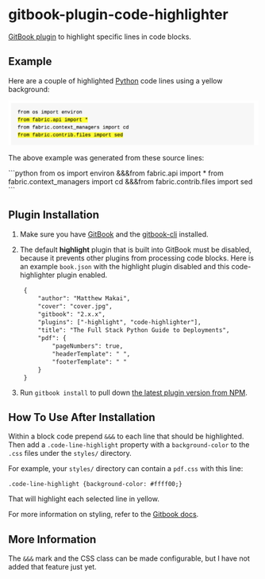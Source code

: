 # gitbook-plugin-code-highlighter
[GitBook plugin](https://plugins.gitbook.com/) to highlight specific 
lines in code blocks.


## Example
Here are a couple of highlighted [Python](https://www.fullstackpython.com/) 
code lines using a yellow background:
 
<img src="./docs/img/example-highlight.png">

The above example was generated from these source lines:

\```python
from os import environ
&&&from fabric.api import *
from fabric.context_managers import cd
&&&from fabric.contrib.files import sed
\```


## Plugin Installation
1. Make sure you have [GitBook](https://github.com/GitbookIO/gitbook) 
   and the [gitbook-cli](https://github.com/GitbookIO/gitbook-cli) 
   installed.

1. The default **highlight** plugin that is built into GitBook must be 
   disabled, because it prevents other plugins from processing code 
   blocks. Here is an example `book.json` with the highlight plugin 
   disabled and this code-highlighter plugin enabled.

        {
            "author": "Matthew Makai",
            "cover": "cover.jpg",
            "gitbook": "2.x.x",
            "plugins": ["-highlight", "code-highlighter"],
            "title": "The Full Stack Python Guide to Deployments",
            "pdf": {
                "pageNumbers": true,
                "headerTemplate": " ",
                "footerTemplate": " "
            }
        }

1. Run `gitbook install` to pull down 
   [the latest plugin version from NPM](https://www.npmjs.com/package/gitbook-plugin-code-highlighter).


## How To Use After Installation
Within a block code prepend `&&&` to each line that should be highlighted.
Then add a `.code-line-highlight` property with a `background-color` to 
the `.css` files under the `styles/` directory. 

For example, your `styles/` directory can contain a `pdf.css` with this line:

    .code-line-highlight {background-color: #ffff00;}

That will highlight each selected line in yellow.

For more information on styling, refer to the 
[Gitbook docs](https://help.gitbook.com/styling/book.html).


## More Information
The `&&&` mark and the CSS class can be made configurable, but I have not 
added that feature just yet. 
